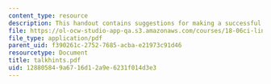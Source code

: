 ```yaml
---
content_type: resource
description: This handout contains suggestions for making a successful class presentation.
file: https://ol-ocw-studio-app-qa.s3.amazonaws.com/courses/18-06ci-linear-algebra-communications-intensive-spring-2004/128805849a6716d12a9e6231f014d3e3_talkhints.pdf
file_type: application/pdf
parent_uid: f390261c-2752-7685-acba-e21973c91d46
resourcetype: Document
title: talkhints.pdf
uid: 12880584-9a67-16d1-2a9e-6231f014d3e3
---
```

